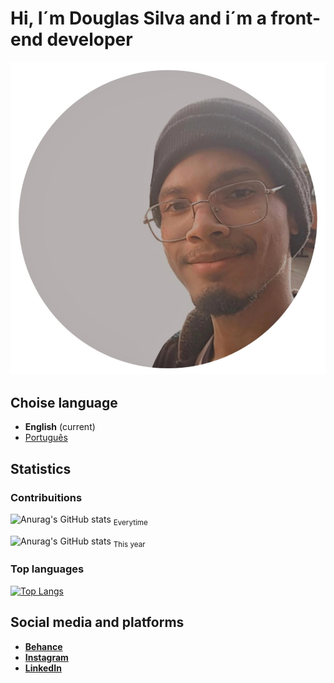 # Hi, I´m Douglas Silva and i´m a front-end developer
![Photo by Front-end developer Douglas Silva](/assets/me.png)

## Choise language
* **English** (current)
* [Português](/dist/pt-br/README.md)

## Statistics
### Contribuitions
![Anurag's GitHub stats](https://github-readme-stats.vercel.app/api?username=devdouglasgfs&theme=tokyonight&show_icons=true&count_private=true&locale=en&cache_seconds=14400&include_all_commits=true)
<sub>Everytime</sub>

![Anurag's GitHub stats](https://github-readme-stats.vercel.app/api?username=devdouglasgfs&theme=tokyonight&show_icons=true&count_private=true&locale=en&cache_seconds=14400&include_all_commits=false)
<sub>This year</sub>


### Top languages
[![Top Langs](https://github-readme-stats.vercel.app/api/top-langs/?username=devdouglasgfs&theme=tokyonight)](https://github.com/anuraghazra/github-readme-stats)

## Social media and platforms
* [**__Behance__**](https://www.behance.net/devdouglassilva)
* [**__Instagram__**](https://instagram.com/douglassilva_developer?igshid=MzNlNGNkZWQ4Mg==)
* [**__LinkedIn__**](https://www.linkedin.com/in/developer-douglas-silva)